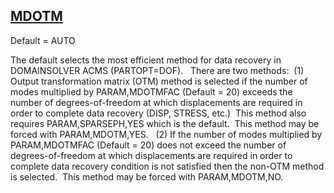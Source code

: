## [MDOTM](https://help.hexagonmi.com/bundle/MSC_Nastran_2022.4/page/Nastran_Combined_Book/qrg/parameters/TOC.MDOTM.xhtml)

Default = AUTO

The default selects the most efficient method for data recovery in DOMAINSOLVER ACMS (PARTOPT=DOF).   There are two methods:  (1) Output transformation matrix (OTM) method is selected if the number of modes multiplied by PARAM,MDOTMFAC (Default = 20) exceeds the number of degrees-of-freedom at which displacements are required in order to complete data recovery (DISP, STRESS, etc.)  This method also requires PARAM,SPARSEPH,YES which is the default.  This method may be forced with PARAM,MDOTM,YES.   (2) If the number of modes multiplied by PARAM,MDOTMFAC (Default = 20) does not exceed the number of degrees-of-freedom at which displacements are required in order to complete data recovery condition is not satisfied then the non-OTM method is selected.  This method may be forced with PARAM,MDOTM,NO.


